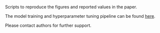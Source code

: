 Scripts to reproduce the figures and reported values in the paper.

The model training and hyperparameter tuning pipeline can be found [here](https://github.com/zelezniak-lab/param_pipeline).

Please contact authors for further support.
